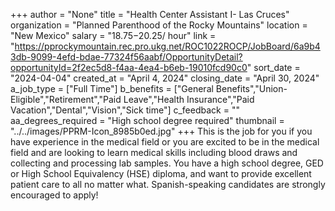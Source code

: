 +++
author = "None"
title = "Health Center Assistant I- Las Cruces"
organization = "Planned Parenthood of the Rocky Mountains"
location = "New Mexico"
salary = "$18.75-$20.25/ hour"
link = "https://pprockymountain.rec.pro.ukg.net/ROC1022ROCP/JobBoard/6a9b43db-9099-4efd-bdae-77324f56aabf/OpportunityDetail?opportunityId=2f2ec5d8-f4aa-4ea4-b6eb-19010fcd90c0"
sort_date = "2024-04-04"
created_at = "April 4, 2024"
closing_date = "April 30, 2024"
a_job_type = ["Full Time"]
b_benefits = ["General Benefits","Union-Eligible","Retirement","Paid Leave","Health Insurance","Paid Vacation","Dental","Vision","Sick time"]
c_feedback = ""
aa_degrees_required = "High school degree required"
thumbnail = "../../images/PPRM-Icon_8985b0ed.jpg"
+++
This is the job for you if you have experience in the medical field or you are excited to be in the medical field and are looking to learn medical skills including blood draws and collecting and processing lab samples. You have a high school degree, GED or High School Equivalency (HSE) diploma, and want to provide excellent patient care to all no matter what. 
Spanish-speaking candidates are strongly encouraged to apply!
 
